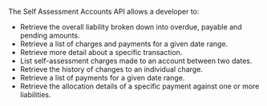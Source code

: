The Self Assessment Accounts API allows a developer to:

* Retrieve the overall liability broken down into overdue, payable and pending amounts.
* Retrieve a list of charges and payments for a given date range.
* Retrieve more detail about a specific transaction.
* List self-assessment charges made to an account between two dates.
* Retrieve the history of changes to an individual charge.
* Retrieve a list of payments for a given date range.
* Retrieve the allocation details of a specific payment against one or more liabilities.
